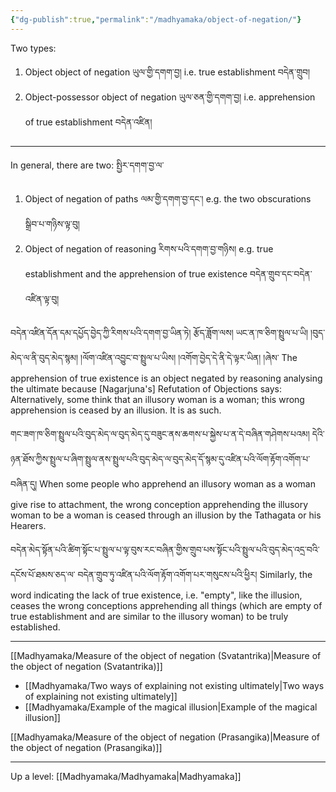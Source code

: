 ```yaml
---
{"dg-publish":true,"permalink":"/madhyamaka/object-of-negation/"}
---
```


Two types:
1. Object object of negation ཡུལ་གྱི་དགག་བྱ།
   i.e. true establishment བདེན་གྲུབ།
2. Object-possessor object of negation ཡུལ་ཅན་གྱི་དགག་བྱ།
   i.e. apprehension of true establishment བདེན་འཛིན།

---
In general, there are two: སྤྱིར་དགག་བྱ་ལ་
1. Object of negation of paths ལམ་གྱི་དགག་བྱ་དང་།
   e.g. the two obscurations སྒྲིབ་པ་གཉིས་ལྟ་བུ།
2. Object of negation of reasoning རིགས་པའི་དགག་བྱ་གཉིས།
   e.g. true establishment and the apprehension of true existence བདེན་གྲུབ་དང་བདེན་འཛིན་ལྟ་བུ།

བདེན་འཛིན་དོན་དམ་དཔྱོད་བྱེད་ཀྱི་རིགས་པའི་དགག་བྱ་ཡིན་ཏེ། 
རྩོད་ཟློག་ལས། ཡང་ན་ཁ་ཅིག་སྤྲུལ་པ་ཡི། །བུད་མེད་ལ་ནི་བུད་མེད་སྙམ། །ལོག་འཛིན་འབྱུང་བ་སྤྲུལ་པ་ཡིས། །འགོག་བྱེད་དེ་ནི་དེ་ལྟར་ཡིན། །ཞེས་
The apprehension of true existence is an object negated by reasoning analysing the ultimate because [Nagarjuna's] Refutation of Objections says: Alternatively, some think that an illusory woman is a woman; this wrong apprehension is ceased by an illusion. It is as such.

གང་ཟག་ཁ་ཅིག་སྤྲུལ་པའི་བུད་མེད་ལ་བུད་མེད་དུ་བཟུང་ནས་ཆགས་པ་སྐྱེས་པ་ན་དེ་བཞིན་གཤེགས་པའམ། 
དེའི་ཉན་ཐོས་ཀྱིས་སྤྲུལ་པ་ཞིག་སྤྲུལ་ནས་སྤྲུལ་པའི་བུད་མེད་ལ་བུད་མེད་དོ་སྙམ་དུ་འཛིན་པའི་ལོག་རྟོག་འགོག་པ་བཞིན་དུ། 
When some people who apprehend an illusory woman as a woman give rise to attachment, the wrong conception apprehending the illusory woman to be a woman is ceased through an illusion by the Tathagata or his Hearers.

བདེན་མེད་སྟོན་པའི་ཚིག་སྟོང་པ་སྤྲུལ་པ་ལྟ་བུས་རང་བཞིན་གྱིས་གྲུབ་པས་སྟོང་པའི་སྤྲུལ་པའི་བུད་མེད་འདྲ་བའི་དངོས་པོ་ཐམས་ཅད་ལ་
བདེན་གྲུབ་ཏུ་འཛིན་པའི་ལོག་རྟོག་འགོག་པར་གསུངས་པའི་ཕྱིར།
Similarly, the word indicating the lack of true existence, i.e. "empty", like the illusion, ceases the wrong conceptions apprehending all things (which are empty of true establishment and are similar to the illusory woman) to be truly established.

---
[[Madhyamaka/Measure of the object of negation (Svatantrika)\|Measure of the object of negation (Svatantrika)]]
- [[Madhyamaka/Two ways of explaining not existing ultimately\|Two ways of explaining not existing ultimately]]
- [[Madhyamaka/Example of the magical illusion\|Example of the magical illusion]]

[[Madhyamaka/Measure of the object of negation (Prasangika)\|Measure of the object of negation (Prasangika)]]

---
Up a level: [[Madhyamaka/Madhyamaka\|Madhyamaka]]